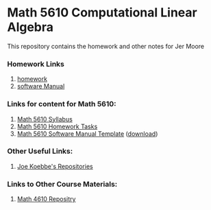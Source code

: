 # Math 5610 Computational Linear Algebra

This repository contains the homework and other notes for Jer Moore 
### Homework Links

1. [homework](https://thedegreeisalie.github.io/homework)
1. [software Manual](https://thedegreeisalie.github.io/softwareManual)


### Links for content for Math 5610:

1. [Math 5610 Syllabus](https://jvkoebbe.github.io/math5610/syllabus/syllabus)
2. [Math 5610 Homework Tasks](https://jvkoebbe.github.io/math5610/homework/indexOfHomeworkSets)
3. [Math 5610 Software Manual Template](https://jvkoebbe.github.io/math5610/softwareManual/softwareManualTemplate)
      ([download](https://jvkoebbe.github.io/math5610/softwareManual/softwareManualTemplate.md))

###  Other Useful Links:

1. [Joe Koebbe's Repositories](https://github.com/jvkoebbe)

### Links to Other Course Materials:

1. [Math 4610 Repositry](https://jvkoebbe.github.io/math4610)


